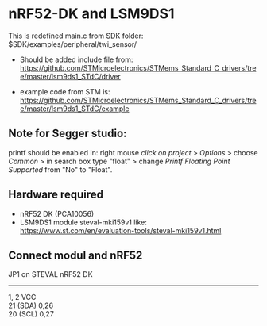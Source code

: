 # nRF52-DK and LSM9DS1

This is redefined main.c from SDK folder: $SDK/examples/peripheral/twi_sensor/


* Should be added include file from: https://github.com/STMicroelectronics/STMems_Standard_C_drivers/tree/master/lsm9ds1_STdC/driver


* example code from STM is: https://github.com/STMicroelectronics/STMems_Standard_C_drivers/tree/master/lsm9ds1_STdC/example

## Note for Segger studio: 

printf should be enabled in: right mouse *click on project* > *Options* > choose *Common* > in search box type "float" > change *Printf Floating Point Supported* from "No" to "Float".

## Hardware required
* nRF52 DK (PCA10056)
* LSM9DS1 module steval-mki159v1 like: https://www.st.com/en/evaluation-tools/steval-mki159v1.html

## Connect modul and nRF52
JP1 on STEVAL     nRF52 DK
-------------   ------------
1, 2            VCC  
21 (SDA)        0,26  
20 (SCL)        0,27  

